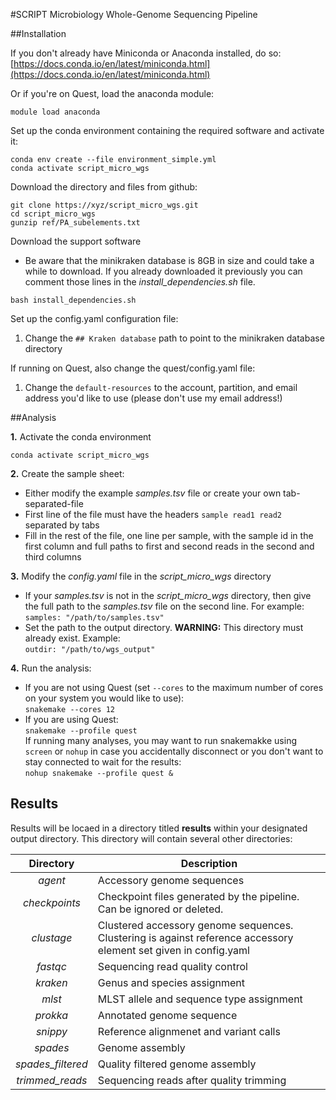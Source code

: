 #SCRIPT Microbiology Whole-Genome Sequencing Pipeline



##Installation  

If you don't already have Miniconda or Anaconda installed, do so:
[https://docs.conda.io/en/latest/miniconda.html](https://docs.conda.io/en/latest/miniconda.html)

Or if you're on Quest, load the anaconda module:  
```
module load anaconda
```

Set up the conda environment containing the required software and activate it:

```
conda env create --file environment_simple.yml   
conda activate script_micro_wgs
```

Download the directory and files from github:

```
git clone https://xyz/script_micro_wgs.git
cd script_micro_wgs
gunzip ref/PA_subelements.txt
```

Download the support software  
  
  * Be aware that the minikraken database is 8GB in size and could take a while to download. If you already downloaded it previously you can comment those lines in the *install_dependencies.sh* 
file.   
  
```
bash install_dependencies.sh
```

Set up the config.yaml configuration file:

1. Change the `## Kraken database` path to point to the minikraken database directory

If running on Quest, also change the quest/config.yaml file:

1. Change the `default-resources` to the account, partition, and email address you'd like to use (please don't use my email address!)


##Analysis

**1.** Activate the conda environment

```
conda activate script_micro_wgs 
```

**2.** Create the sample sheet:

* Either modify the example *samples.tsv* file or create your own tab-separated-file
* First line of the file must have the headers `sample read1 read2` separated by tabs
* Fill in the rest of the file, one line per sample, with the sample id in the first column and full paths to first and second reads in the second and third columns 

**3.** Modify the *config.yaml* file in the *script_micro_wgs* directory

* If your *samples.tsv* is not in the *script_micro_wgs* directory, then give the full path to the *samples.tsv* file on the second line. For example:  
   `samples: "/path/to/samples.tsv"`  
* Set the path to the output directory. **WARNING:** This directory must already exist. Example:  
    `outdir: "/path/to/wgs_output"`

**4.** Run the analysis:

* If you are not using Quest (set `--cores` to the maximum number of cores on your system you would like to use):  
`snakemake --cores 12`
* If you are using Quest:  
`snakemake --profile quest`  
If running many analyses, you may want to run snakemakke using `screen` or `nohup` in case you accidentally disconnect or you don't want to stay connected to wait for the results:  
`nohup snakemake --profile quest &`

## Results 
Results will be locaed in a directory titled **results** within your designated output directory. This directory will contain several other directories:  

| Directory | Description |  
|:----------:|------------|
| *agent* | Accessory genome sequences |
|*checkpoints*| Checkpoint files generated by the pipeline. Can be ignored or deleted.|
|*clustage*| Clustered accessory genome sequences. Clustering is against reference accessory element set given in config.yaml|
|*fastqc*| Sequencing read quality control|
|*kraken*| Genus and species assignment |
|*mlst* | MLST allele and sequence type assignment |
|*prokka* | Annotated genome sequence | 
|*snippy* | Reference alignmenet and variant calls | 
|*spades* | Genome assembly |
|*spades_filtered* | Quality filtered genome assembly |
|*trimmed_reads* | Sequencing reads after quality trimming | 

